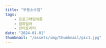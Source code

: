 ```yaml
---
title: "부동소수점"
tags:
    - 프로그래밍이론
    - 컴파일러
    - 인터프리터
date: "2024-01-01"
thumbnail: "/assets/img/thumbnail/pic1.jpg"
---
```

